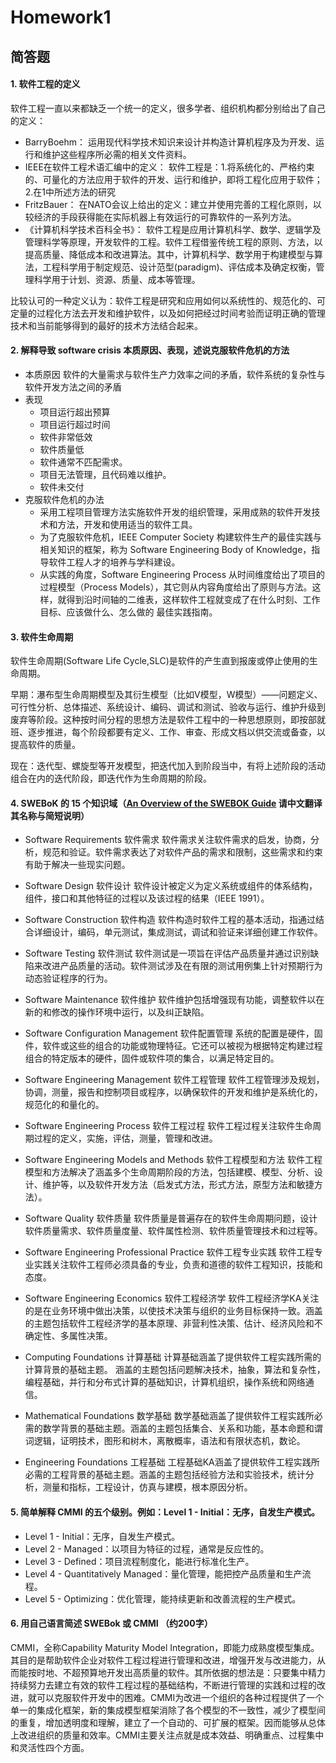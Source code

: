 # Homework1
## 简答题
#### 1. 软件工程的定义
软件工程一直以来都缺乏一个统一的定义，很多学者、组织机构都分别给出了自己的定义：
- BarryBoehm：
  运用现代科学技术知识来设计并构造计算机程序及为开发、运行和维护这些程序所必需的相关文件资料。
- IEEE在软件工程术语汇编中的定义：
  软件工程是：1.将系统化的、严格约束的、可量化的方法应用于软件的开发、运行和维护，即将工程化应用于软件；2.在1中所述方法的研究
- FritzBauer：
  在NATO会议上给出的定义：建立并使用完善的工程化原则，以较经济的手段获得能在实际机器上有效运行的可靠软件的一系列方法。
- 《计算机科学技术百科全书》：
  软件工程是应用计算机科学、数学、逻辑学及管理科学等原理，开发软件的工程。软件工程借鉴传统工程的原则、方法，以提高质量、降低成本和改进算法。其中，计算机科学、数学用于构建模型与算法，工程科学用于制定规范、设计范型(paradigm)、评估成本及确定权衡，管理科学用于计划、资源、质量、成本等管理。

比较认可的一种定义认为：软件工程是研究和应用如何以系统性的、规范化的、可定量的过程化方法去开发和维护软件，以及如何把经过时间考验而证明正确的管理技术和当前能够得到的最好的技术方法结合起来。


#### 2. 解释导致 software crisis 本质原因、表现，述说克服软件危机的方法
- 本质原因
  软件的大量需求与软件生产力效率之间的矛盾，软件系统的复杂性与软件开发方法之间的矛盾
- 表现
  - 项目运行超出预算
  - 项目运行超过时间
  - 软件非常低效
  - 软件质量低
  - 软件通常不匹配需求。
  - 项目无法管理，且代码难以维护。
  - 软件未交付
- 克服软件危机的办法
  - 采用工程项目管理方法实施软件开发的组织管理，采用成熟的软件开发技术和方法，开发和使用适当的软件工具。
  - 为了克服软件危机，IEEE Computer Society 构建软件生产的最佳实践与相关知识的框架，称为 Software Engineering Body of Knowledge，指导软件工程人才的培养与学科建设。
  - 从实践的角度，Software Engineering Process 从时间维度给出了项目的过程模型（Process Models），其它则从内容角度给出了原则与方法。这样，就得到沿时间轴的二维表，这样软件工程就变成了在什么时刻、工作目标、应该做什么、怎么做的 最佳实践指南。
  
#### 3. 软件生命周期
软件生命周期(Software Life Cycle,SLC)是软件的产生直到报废或停止使用的生命周期。

早期：瀑布型生命周期模型及其衍生模型（比如V模型，W模型）——问题定义、可行性分析、总体描述、系统设计、编码、调试和测试、验收与运行、维护升级到废弃等阶段。这种按时间分程的思想方法是软件工程中的一种思想原则，即按部就班、逐步推进，每个阶段都要有定义、工作、审查、形成文档以供交流或备查，以提高软件的质量。

现在：迭代型、螺旋型等开发模型，把迭代加入到阶段当中，有将上述阶段的活动组合在内的迭代阶段，即迭代作为生命周期的阶段。


#### 4. SWEBoK 的 15 个知识域（[An Overview of the SWEBOK Guide](https://www.sebokwiki.org/wiki/An_Overview_of_the_SWEBOK_Guide) 请中文翻译其名称与简短说明）
- Software Requirements 软件需求
    软件需求关注软件需求的启发，协商，分析，规范和验证。软件需求表达了对软件产品的需求和限制，这些需求和约束有助于解决一些现实问题。

- Software Design 软件设计
    软件设计被定义为定义系统或组件的体系结构，组件，接口和其他特征的过程以及该过程的结果（IEEE 1991）。

- Software Construction 软件构造
    软件构造时软件工程的基本活动，指通过结合详细设计，编码，单元测试，集成测试，调试和验证来详细创建工作软件。

- Software Testing 软件测试
    软件测试是一项旨在评估产品质量并通过识别缺陷来改进产品质量的活动。软件测试涉及在有限的测试用例集上针对预期行为动态验证程序的行为。

- Software Maintenance 软件维护
    软件维护包括增强现有功能，调整软件以在新的和修改的操作环境中运行，以及纠正缺陷。 

- Software Configuration Management 软件配置管理
    系统的配置是硬件，固件，软件或这些的组合的功能或物理特征。它还可以被视为根据特定构建过程组合的特定版本的硬件，固件或软件项的集合，以满足特定目的。 

- Software Engineering Management 软件工程管理
    软件工程管理涉及规划，协调，测量，报告和控制项目或程序，以确保软件的开发和维护是系统化的，规范化的和量化的。 

- Software Engineering Process 软件工程过程
    软件工程过程关注软件生命周期过程的定义，实施，评估，测量，管理和改进。

- Software Engineering Models and Methods 软件工程模型和方法
    软件工程模型和方法解决了涵盖多个生命周期阶段的方法，包括建模、模型、分析、设计、维护等，以及软件开发方法（启发式方法，形式方法，原型方法和敏捷方法）。

- Software Quality 软件质量
    软件质量是普遍存在的软件生命周期问题，设计软件质量需求、软件质量度量、软件属性检测、软件质量管理技术和过程等。

- Software Engineering Professional Practice 软件工程专业实践
    软件工程专业实践关注软件工程师必须具备的专业，负责和道德的软件工程知识，技能和态度。

- Software Engineering Economics 软件工程经济学
    软件工程经济学KA关注的是在业务环境中做出决策，以使技术决策与组织的业务目标保持一致。涵盖的主题包括软件工程经济学的基本原理、非营利性决策、估计、经济风险和不确定性、多属性决策。

- Computing Foundations 计算基础
   计算基础涵盖了提供软件工程实践所需的计算背景的基础主题。 涵盖的主题包括问题解决技术，抽象，算法和复杂性，编程基础，并行和分布式计算的基础知识，计算机组织，操作系统和网络通信。

- Mathematical Foundations 数学基础
    数学基础涵盖了提供软件工程实践所必需的数学背景的基础主题。涵盖的主题包括集合、关系和功能，基本命题和谓词逻辑，证明技术，图形和树木，离散概率，语法和有限状态机，数论。

- Engineering Foundations 工程基础
    工程基础KA涵盖了提供软件工程实践所必需的工程背景的基础主题。涵盖的主题包括经验方法和实验技术，统计分析，测量和指标，工程设计，仿真与建模，根本原因分析。


#### 5. 简单解释 CMMI 的五个级别。例如：Level 1 - Initial：无序，自发生产模式。
- Level 1 - Initial：无序，自发生产模式。
- Level 2 - Managed：以项目为特征的过程，通常是反应性的。
- Level 3 - Defined：项目流程制度化，能进行标准化生产。
- Level 4 - Quantitatively Managed：量化管理，能把控产品质量和生产流程。
- Level 5 - Optimizing：优化管理，能持续更新和改善流程的生产模式。


#### 6. 用自己语言简述 SWEBok 或 CMMI （约200字）
CMMI，全称Capability Maturity Model Integration，即能力成熟度模型集成。其目的是帮助软件企业对软件工程过程进行管理和改进，增强开发与改进能力，从而能按时地、不超预算地开发出高质量的软件。其所依据的想法是：只要集中精力持续努力去建立有效的软件工程过程的基础结构，不断进行管理的实践和过程的改进，就可以克服软件开发中的困难。CMMI为改进一个组织的各种过程提供了一个单一的集成化框架，新的集成模型框架消除了各个模型的不一致性，减少了模型间的重复，增加透明度和理解，建立了一个自动的、可扩展的框架。因而能够从总体上改进组织的质量和效率。CMMI主要关注点就是成本效益、明确重点、过程集中和灵活性四个方面。
